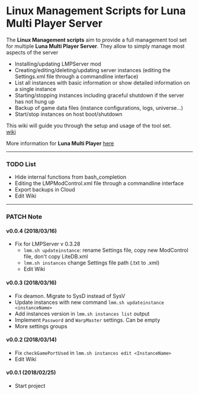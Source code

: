 # Linux Management Scripts for Luna Multi Player Server 
The **Linux Management scripts** aim to provide a full management tool set for multiple **Luna Multi Player Server**. They allow to simply manage most aspects of the server

  * Installing/updating LMPServer mod
  * Creating/editing/deleting/updating server instances (editing the Settings.xml file through a commandline interface)
  * List all instances with basic information or show detailed information on a single instance
  * Starting/stopping instances including graceful shutdown if the server has not hung up
  * Backup of game data files (instance configurations, logs, universe...)
  * Start/stop instances on host boot/shutdown

This wiki will guide you through the setup and usage of the tool set.  
[wiki](https://github.com/artnod78/KSP-DMP-Manager/wiki)

More information for **Luna Multi Player** [here](http://lunamultiplayer.com/)

-------------

### TODO List
* Hide internal functions from bash_completion
* Editing the LMPModControl.xml file through a commandline interface
* Export backups in Cloud
* Edit Wiki

-------------

### PATCH Note
#### v0.0.4 (2018/03/16)
* Fix for LMPServer v 0.3.28
  * ``lmm.sh updateinstance``: rename Settings file, copy new ModControl file, don't copy LiteDB.xml
  * ``lmm.sh instances`` change Settings file path (.txt to .xml)
  * Edit Wiki
 
#### v0.0.3 (2018/03/16)
* Fix deamon. Migrate to SysD instead of SysV
* Update instances with new command ``lmm.sh updateinstance <instanceName>``
* Add instances version in ``lmm.sh instances list`` output
* Implement ``Password`` and ``WarpMaster`` settings. Can be empty
* More settings groups

#### v0.0.2 (2018/03/14)
* Fix ``checkGamePortUsed`` in ``lmm.sh instances edit <InstanceName>``
* Edit Wiki

#### v0.0.1 (2018/02/25)
* Start project
